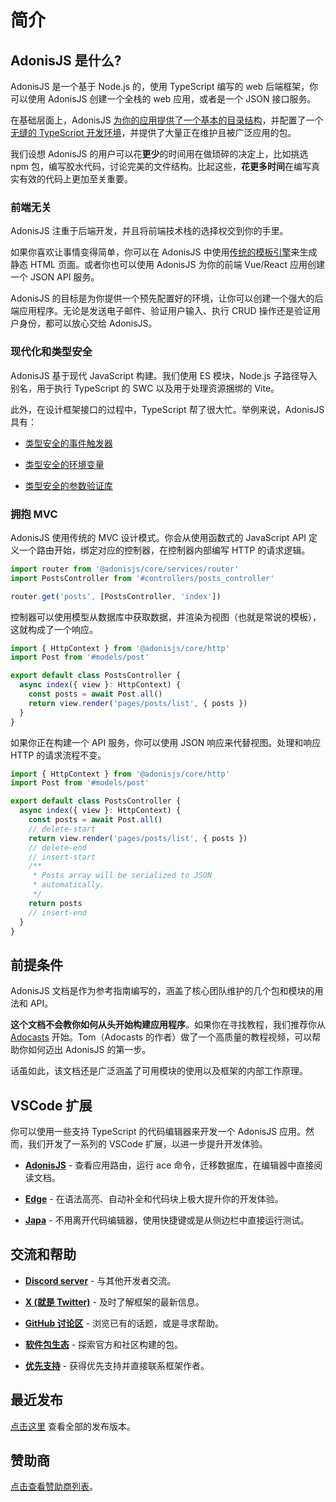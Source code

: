 # 简介

## AdonisJS 是什么?

<!-- AdonisJS is a TypeScript-first web framework for Node.js. You can use it to create a full-stack web application or a JSON API server. -->

AdonisJS 是一个基于 Node.js 的，使用 TypeScript 编写的 web 后端框架，你可以使用 AdonisJS 创建一个全栈的 web 应用，或者是一个 JSON 接口服务。

<!-- At the fundamental level, AdonisJS [provides structure to your applications](./folder_structure.md), configures a [seamless TypeScript development environment](../fundamentals/typescript_build_process.md), and offers a vast collection of well-maintained and extensively documented packages. -->

在基础层面上，AdonisJS [为你的应用提供了一个基本的目录结构](/guide/folder-structure/)，并配置了一个[无缝的 TypeScript 开发环境](/guide/typeScript-build-process/)，并提供了大量正在维护且被广泛应用的包。

<!-- We envision teams using AdonisJS **spending less time** on trivial decisions like cherry-picking npm packages for every minor feature, writing glue code, debating for the perfect folder structure, and **spending more time** delivering real-world features critical for the business needs. -->

我们设想 AdonisJS 的用户可以花**更少**的时间用在做琐碎的决定上，比如挑选 npm 包，编写胶水代码，讨论完美的文件结构。比起这些，**花更多时间**在编写真实有效的代码上更加至关重要。

### 前端无关

<!-- AdonisJS focuses on the backend and lets you choose the frontend stack of your choice. -->

AdonisJS 注重于后端开发，并且将前端技术栈的选择权交到你的手里。

<!-- If you like to keep things simple, pair AdonisJS with a [traditional template engine](../http/views_and_templates.md) to generate static HTML on the server. Or create a JSON API for your frontend Vue/React application. -->

如果你喜欢让事情变得简单，你可以在 AdonisJS 中使用[传统的模板引擎](/guide/views-and-templates/)来生成静态 HTML 页面。或者你也可以使用 AdonisJS 为你的前端 Vue/React 应用创建一个 JSON API 服务。

<!-- AdonisJS aims to provide you with batteries to create a robust backend application from scratch. Be it sending emails, validating user input, performing CRUD operations, or authenticating users. We take care of it all. -->

AdonisJS 的目标是为你提供一个预先配置好的环境，让你可以创建一个强大的后端应用程序。无论是发送电子邮件、验证用户输入、执行 CRUD 操作还是验证用户身份，都可以放心交给 AdonisJS。

<!-- ### Modern and Type-safe -->
### 现代化和类型安全

<!-- AdonisJS is built on top of modern JavaScript primitives. We use ES modules, Node.js sub-path import aliases, SWC for executing TypeScript source, and Vite for assets bundling. -->

AdonisJS 基于现代 JavaScript 构建。我们使用 ES 模块，Node.js 子路径导入别名，用于执行 TypeScript 的 SWC 以及用于处理资源捆绑的 Vite。

<!-- Also, TypeScript plays a considerable role when designing the framework's APIs. For example, AdonisJS has: -->
此外，在设计框架接口的过程中，TypeScript 帮了很大忙。举例来说，AdonisJS 具有： 

<!-- - [Type-safe event emitter](../digging_deeper/emitter.md#making-events-type-safe) -->
- [类型安全的事件触发器](/guide/emitter/index.html#making-events-type-safe)
<!-- - [Type-safe environment variables](/guide/env/) -->
- [类型安全的环境变量](/guide/environment/)
<!-- - [Type-safe validation library](/guide/validation/) -->
- [类型安全的参数验证库](/guide/validation/)

### 拥抱 MVC

<!-- AdonisJS embraces the classic MVC design pattern. You start by defining the routes using the functional JavaScript API, bind controllers to them and write logic to handle the HTTP requests within the controllers. -->

AdonisJS 使用传统的 MVC 设计模式。你会从使用函数式的 JavaScript API 定义一个路由开始，绑定对应的控制器，在控制器内部编写 HTTP 的请求逻辑。

```ts
import router from '@adonisjs/core/services/router'
import PostsController from '#controllers/posts_controller'

router.get('posts', [PostsController, 'index'])
```

<!-- Controllers can use models to fetch data from the database and render a view (aka template) as a response. -->

控制器可以使用模型从数据库中获取数据，并渲染为视图（也就是常说的模板），这就构成了一个响应。


```ts
import { HttpContext } from '@adonisjs/core/http'
import Post from '#models/post'

export default class PostsController {
  async index({ view }: HttpContext) {
    const posts = await Post.all()
    return view.render('pages/posts/list', { posts })
  }
}
```

<!-- If you are building an API server, you can replace the view layer with a JSON response. But, the flow of handling and responding to the HTTP requests remains the same. -->

如果你正在构建一个 API 服务，你可以使用 JSON 响应来代替视图。处理和响应 HTTP 的请求流程不变。

```ts
import { HttpContext } from '@adonisjs/core/http'
import Post from '#models/post'

export default class PostsController {
  async index({ view }: HttpContext) {
    const posts = await Post.all()
    // delete-start
    return view.render('pages/posts/list', { posts })
    // delete-end
    // insert-start
    /**
     * Posts array will be serialized to JSON
     * automatically.
     */
    return posts
    // insert-end
  }
}
```

## 前提条件

<!-- The AdonisJS documentation is written as a reference guide, covering the usage and the API of several packages and modules maintained by the core team. -->

AdonisJS 文档是作为参考指南编写的，涵盖了核心团队维护的几个包和模块的用法和 API。

<!-- **The guide does not teach you how to build an application from scratch**. If you are looking for a tutorial, we recommend starting your journey with [Adocasts](https://adocasts.com/). Tom (the creator of Adocasts) has created some highly quality screencasts, helping you to take the first steps with AdonisJS. -->

**这个文档不会教你如何从头开始构建应用程序**。如果你在寻找教程，我们推荐你从 [Adocasts](https://adocasts.com/) 开始。Tom（Adocasts 的作者）做了一个高质量的教程视频，可以帮助你如何迈出 AdonisJS 的第一步。

<!-- With that said, the documentation extensively covers the usage of available modules and the inner workings of the framework. -->

话虽如此，该文档还是广泛涵盖了可用模块的使用以及框架的内部工作原理。

## VSCode 扩展

<!-- You can develop an AdonisJS application on any code editor supporting TypeScript. However, we have developed several extensions for VSCode to enhance the development experience further. -->

你可以使用一些支持 TypeScript 的代码编辑器来开发一个 AdonisJS 应用。然而，我们开发了一系列的 VSCode 扩展，以进一步提升开发体验。

- [**AdonisJS**](https://marketplace.visualstudio.com/items?itemName=jripouteau.adonis-vscode-extension) - 查看应用路由，运行 ace 命令，迁移数据库，在编辑器中直接阅读文档。
<!-- View application routes, run ace commands, migrate the database, and read documentation directly from your code editor. -->


- [**Edge**](https://marketplace.visualstudio.com/items?itemName=AdonisJS.vscode-edge) - 在语法高亮、自动补全和代码块上极大提升你的开发体验。
<!-- Supercharge your development workflow with support for syntax highlighting, autocompletion, and code snippets. -->


- [**Japa**](https://marketplace.visualstudio.com/items?itemName=jripouteau.japa-vscode) - 不用离开代码编辑器，使用快捷键或是从侧边栏中直接运行测试。
<!-- - Run tests without leaving your code editor using Keyboard shortcuts or run them directly from the activity sidebar. -->

<!-- ## Community and Help -->
## 交流和帮助

- [**Discord server**](https://discord.gg/vDcEjq6) - 与其他开发者交流。

- [**X (就是 Twitter)**](https://twitter.com/adonisframework) - 及时了解框架的最新信息。

- [**GitHub 讨论区**](https://github.com/adonisjs/core/discussions) - 浏览已有的话题，或是寻求帮助。
<!-- Browse existing topics and ask for help. -->

- [**软件包生态**](https://packages.adonisjs.com/) - 探索官方和社区构建的包。
<!-- Discover official and community built packages. -->

- [**优先支持**](https://adonisjs.com/support_program) - 获得优先支持并直接联系框架作者。
<!-- Get priority support and a direct line of contact with the framework creator. -->

<!-- ## Recent releases -->
## 最近发布
<!-- Following is the list of recent releases. [Click here](./releases.md) to view all the releases. -->
[点击这里](https://docs.adonisjs.com/guides/releases) 查看全部的发布版本。

## 赞助商

[点击查看赞助商列表](https://docs.adonisjs.com/guides/introduction#sponsors)。